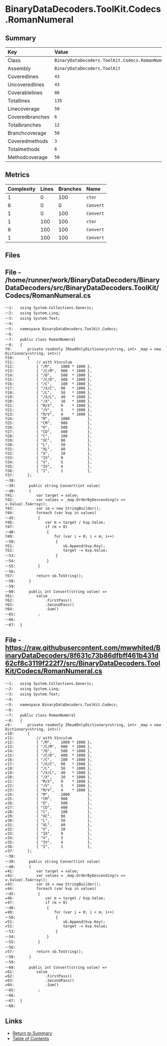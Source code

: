 ﻿# BinaryDataDecoders.ToolKit.Codecs.RomanNumeral

## Summary

| Key             | Value                                            |
| :-------------- | :----------------------------------------------- |
| Class           | `BinaryDataDecoders.ToolKit.Codecs.RomanNumeral` |
| Assembly        | `BinaryDataDecoders.ToolKit`                     |
| Coveredlines    | `43`                                             |
| Uncoveredlines  | `43`                                             |
| Coverablelines  | `86`                                             |
| Totallines      | `135`                                            |
| Linecoverage    | `50`                                             |
| Coveredbranches | `6`                                              |
| Totalbranches   | `12`                                             |
| Branchcoverage  | `50`                                             |
| Coveredmethods  | `3`                                              |
| Totalmethods    | `6`                                              |
| Methodcoverage  | `50`                                             |

## Metrics

| Complexity | Lines | Branches | Name      |
| :--------- | :---- | :------- | :-------- |
| 1          | 0     | 100      | `ctor`    |
| 6          | 0     | 0        | `Convert` |
| 1          | 0     | 100      | `Convert` |
| 1          | 100   | 100      | `ctor`    |
| 6          | 100   | 100      | `Convert` |
| 1          | 100   | 100      | `Convert` |

## Files

## File - /home/runner/work/BinaryDataDecoders/BinaryDataDecoders/src/BinaryDataDecoders.ToolKit/Codecs/RomanNumeral.cs

```CSharp
〰1:   using System.Collections.Generic;
〰2:   using System.Linq;
〰3:   using System.Text;
〰4:   
〰5:   namespace BinaryDataDecoders.ToolKit.Codecs;
〰6:   
〰7:   public class RomanNumeral
〰8:   {
‼9:       private readonly IReadOnlyDictionary<string, int> _map = new Dictionary<string, int>()
‼10:      {
‼11:          // with Vinculum
‼12:          { "/M",    1000 * 1000 },
‼13:          { "/C/M",  900  * 1000 },
‼14:          { "/D",    500  * 1000 },
‼15:          { "/C/D",  400  * 1000 },
‼16:          { "/C",    100  * 1000 },
‼17:          { "/X/C",  90   * 1000 },
‼18:          { "/L",    50   * 1000 },
‼19:          { "/X/L",  40   * 1000 },
‼20:          { "/X",    10   * 1000 },
‼21:          { "M/X",   9    * 1000 },
‼22:          { "/V",    5    * 1000 },
‼23:          { "M/V",   4    * 1000 },
‼24:          { "M",     1000        },
‼25:          { "CM",    900         },
‼26:          { "D",     500         },
‼27:          { "CD",    400         },
‼28:          { "C",     100         },
‼29:          { "XC",    90          },
‼30:          { "L",     50          },
‼31:          { "XL",    40          },
‼32:          { "X",     10          },
‼33:          { "IX",    9           },
‼34:          { "V",     5           },
‼35:          { "IV",    4           },
‼36:          { "I",     1           },
‼37:      };
〰38:  
〰39:      public string Convert(int value)
〰40:      {
‼41:          var target = value;
‼42:          var values = _map.OrderByDescending(v => v.Value).ToArray();
‼43:          var sb = new StringBuilder();
‼44:          foreach (var kvp in values)
〰45:          {
‼46:              var m = target / kvp.Value;
‼47:              if (m > 0)
〰48:              {
‼49:                  for (var i = 0; i < m; i++)
〰50:                  {
‼51:                      sb.Append(kvp.Key);
‼52:                      target -= kvp.Value;
〰53:                  }
〰54:              }
〰55:          }
〰56:  
‼57:          return sb.ToString();
〰58:      }
〰59:  
〰60:      public int Convert(string value) =>
‼61:          value
‼62:              .FirstPass()
‼63:              .SecondPass()
‼64:              .Sum()
〰65:          ;
〰66:  
〰67:  }
```

## File - https://raw.githubusercontent.com/mwwhited/BinaryDataDecoders/8f631c73b86dfbff461b431d62cf8c3119f222f7/src/BinaryDataDecoders.ToolKit/Codecs/RomanNumeral.cs

```CSharp
〰1:   using System.Collections.Generic;
〰2:   using System.Linq;
〰3:   using System.Text;
〰4:   
〰5:   namespace BinaryDataDecoders.ToolKit.Codecs;
〰6:   
〰7:   public class RomanNumeral
〰8:   {
✔9:       private readonly IReadOnlyDictionary<string, int> _map = new Dictionary<string, int>()
✔10:      {
✔11:          // with Vinculum
✔12:          { "/M",    1000 * 1000 },
✔13:          { "/C/M",  900  * 1000 },
✔14:          { "/D",    500  * 1000 },
✔15:          { "/C/D",  400  * 1000 },
✔16:          { "/C",    100  * 1000 },
✔17:          { "/X/C",  90   * 1000 },
✔18:          { "/L",    50   * 1000 },
✔19:          { "/X/L",  40   * 1000 },
✔20:          { "/X",    10   * 1000 },
✔21:          { "M/X",   9    * 1000 },
✔22:          { "/V",    5    * 1000 },
✔23:          { "M/V",   4    * 1000 },
✔24:          { "M",     1000        },
✔25:          { "CM",    900         },
✔26:          { "D",     500         },
✔27:          { "CD",    400         },
✔28:          { "C",     100         },
✔29:          { "XC",    90          },
✔30:          { "L",     50          },
✔31:          { "XL",    40          },
✔32:          { "X",     10          },
✔33:          { "IX",    9           },
✔34:          { "V",     5           },
✔35:          { "IV",    4           },
✔36:          { "I",     1           },
✔37:      };
〰38:  
〰39:      public string Convert(int value)
〰40:      {
✔41:          var target = value;
✔42:          var values = _map.OrderByDescending(v => v.Value).ToArray();
✔43:          var sb = new StringBuilder();
✔44:          foreach (var kvp in values)
〰45:          {
✔46:              var m = target / kvp.Value;
✔47:              if (m > 0)
〰48:              {
✔49:                  for (var i = 0; i < m; i++)
〰50:                  {
✔51:                      sb.Append(kvp.Key);
✔52:                      target -= kvp.Value;
〰53:                  }
〰54:              }
〰55:          }
〰56:  
✔57:          return sb.ToString();
〰58:      }
〰59:  
〰60:      public int Convert(string value) =>
✔61:          value
✔62:              .FirstPass()
✔63:              .SecondPass()
✔64:              .Sum()
〰65:          ;
〰66:  
〰67:  }
〰68:  
```

## Links

* [Return to Summary](Summary.md)
* [Table of Contents](../TOC.md)

